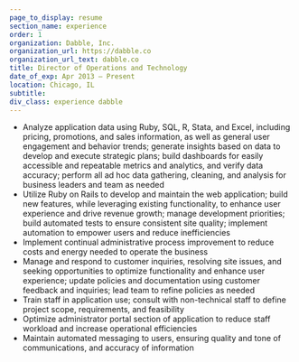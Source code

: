 ```yaml
---
page_to_display: resume
section_name: experience
order: 1
organization: Dabble, Inc.
organization_url: https://dabble.co
organization_url_text: dabble.co
title: Director of Operations and Technology
date_of_exp: Apr 2013 – Present
location: Chicago, IL
subtitle: 
div_class: experience dabble
---
```

* Analyze application data using Ruby, SQL, R, Stata, and Excel, including pricing, promotions, and sales information, as well as general user engagement and behavior trends; generate insights based on data to develop and execute strategic plans; build dashboards for easily accessible and repeatable metrics and analytics, and verify data accuracy; perform all ad hoc data gathering, cleaning, and analysis for business leaders and team as needed
* Utilize Ruby on Rails to develop and maintain the web application; build new features, while leveraging existing functionality, to enhance user experience and drive revenue growth; manage development priorities; build automated tests to ensure consistent site quality; implement automation to empower users and reduce inefficiencies
* Implement continual administrative process improvement to reduce costs and energy needed to operate the business
* Manage and respond to customer inquiries, resolving site issues, and seeking opportunities to optimize functionality and enhance user experience; update policies and documentation using customer feedback and inquiries; lead team to refine policies as needed
* Train staff in application use; consult with non-technical staff to define project scope, requirements, and feasibility
* Optimize administrator portal section of application to reduce staff workload and increase operational efficiencies
* Maintain automated messaging to users, ensuring quality and tone of communications, and accuracy of information
